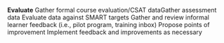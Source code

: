 **Evaluate**
Gather formal course evaluation/CSAT data​
Gather assessment data​
Evaluate data against SMART targets​
Gather and review informal learner feedback (i.e., pilot program, training inbox) ​
Propose points of improvement​
Implement feedback and improvements as necessary

